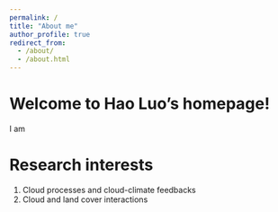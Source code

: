 ```yaml
---
permalink: /
title: "About me"
author_profile: true
redirect_from: 
  - /about/
  - /about.html
---
```


Welcome to Hao Luo’s homepage!
======
I am 

Research interests
======
1. Cloud processes and cloud-climate feedbacks
2. Cloud and land cover interactions
